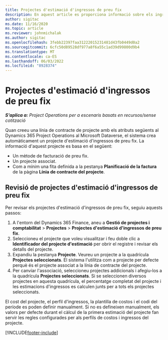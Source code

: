 ```yaml
---
title: Projectes d'estimació d'ingressos de preu fix
description: En aquest article es proporciona informació sobre els ingressos de preu fix en projectes.
author: sigitac
ms.date: 11/16/2020
ms.topic: article
ms.reviewer: johnmichalak
ms.author: sigitac
ms.openlocfilehash: 3febb22397faa31222015231481d43fb0449d0a2
ms.sourcegitcommit: 6cfc50d89528df977a8f6a55c1ad39d99800d9b4
ms.translationtype: MT
ms.contentlocale: ca-ES
ms.lasthandoff: 06/03/2022
ms.locfileid: "8928374"
---
```

# <a name="fixed-price-revenue-estimate-projects"></a>Projectes d'estimació d'ingressos de preu fix 

_**S'aplica a:** Project Operations per a escenaris basats en recursos/sense cotització_

Quan creeu una línia de contracte de projecte amb els atributs següents al Dynamics 365 Project Operations al Microsoft Dataverse, el sistema crea automàticament un projecte d'estimació d'ingressos de preu fix. La informació d'aquest projecte es basa en el següent:

  - Un mètode de facturació de preu fix.
  - Un projecte associat.
  - Com a mínim una fita definida a la pestanya **Planificació de la factura** de la pàgina **Línia de contracte del projecte**.

## <a name="review-fixed-price-revenue-estimates-projects"></a>Revisió de projectes d'estimació d'ingressos de preu fix
Per revisar els projectes d'estimació d'ingressos de preu fix, seguiu aquests passos:

1. A l'entorn del Dynamics 365 Finance, aneu a **Gestió de projectes i comptabilitat** > **Projectes** > **Projectes d'estimació d'ingressos de preu fix**.
2. Seleccioneu el projecte que voleu visualitzar i feu doble clic a **Identificador del projecte d'estimació** per obrir el registre i revisar els detalls del projecte.
3. Expandiu la pestanya **Projecte**. Veureu un projecte a la quadrícula **Projectes seleccionats**. El sistema l'utilitza com a projecte per defecte perquè és el projecte associat a la línia de contracte del projecte. 
4. Per canviar l'associació, seleccioneu projectes addicionals i afegiu-los a la quadrícula **Projectes seleccionats**. Si se seleccionen diversos projectes en aquesta quadrícula, el percentatge completat del projecte i les estimacions d'ingressos es calculen junts per a tots els projectes seleccionats.

  El cost del projecte, el perfil d'ingressos, la plantilla de costos i el codi del període es poden definir manualment. Si no es defineixen manualment, els valors per defecte durant el càlcul de la primera estimació del projecte fan servir les regles configurades per als perfils de costos i ingressos del projecte.



[!INCLUDE[footer-include](../includes/footer-banner.md)]
